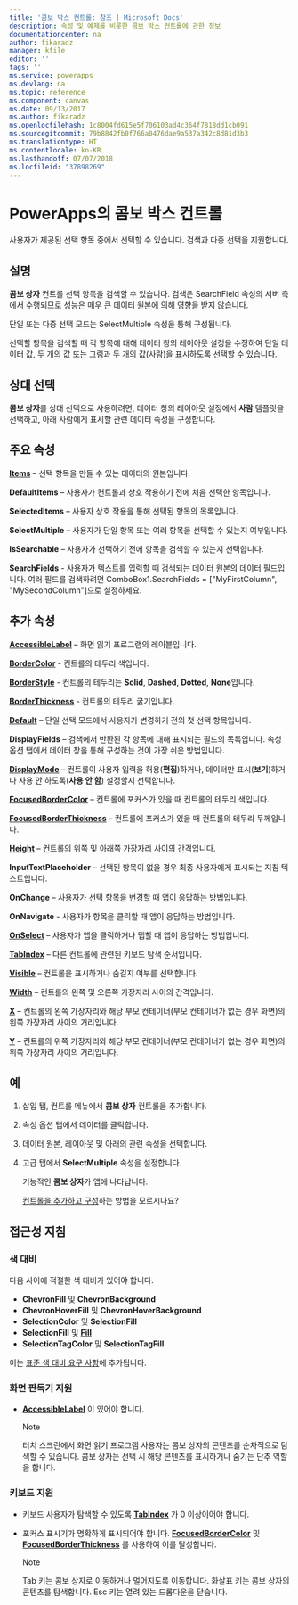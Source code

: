 ```yaml
---
title: '콤보 박스 컨트롤: 참조 | Microsoft Docs'
description: 속성 및 예제를 비롯한 콤보 박스 컨트롤에 관한 정보
documentationcenter: na
author: fikaradz
manager: kfile
editor: ''
tags: ''
ms.service: powerapps
ms.devlang: na
ms.topic: reference
ms.component: canvas
ms.date: 09/13/2017
ms.author: fikaradz
ms.openlocfilehash: 1c8004fd615e5f706103ad4c364f7818dd1cb091
ms.sourcegitcommit: 79b8842fb0f766a0476dae9a537a342c8d81d3b3
ms.translationtype: HT
ms.contentlocale: ko-KR
ms.lasthandoff: 07/07/2018
ms.locfileid: "37898269"
---
```

# <a name="combo-box-control-in-powerapps"></a>PowerApps의 콤보 박스 컨트롤
사용자가 제공된 선택 항목 중에서 선택할 수 있습니다.  검색과 다중 선택을 지원합니다.

## <a name="description"></a>설명
**콤보 상자** 컨트롤 선택 항목을 검색할 수 있습니다.  검색은 SearchField 속성의 서버 측에서 수행되므로 성능은 매우 큰 데이터 원본에 의해 영향을 받지 않습니다.  

단일 또는 다중 선택 모드는 SelectMultiple 속성을 통해 구성됩니다.

선택할 항목을 검색할 때 각 항목에 대해 데이터 창의 레이아웃 설정을 수정하여 단일 데이터 값, 두 개의 값 또는 그림과 두 개의 값(사람)을 표시하도록 선택할 수 있습니다.

## <a name="people-picker"></a>상대 선택
**콤보 상자**를 상대 선택으로 사용하려면, 데이터 창의 레이아웃 설정에서 **사람** 템플릿을 선택하고, 아래 사람에게 표시할 관련 데이터 속성을 구성합니다.

## <a name="key-properties"></a>주요 속성
**[Items](properties-core.md)**  – 선택 항목을 만들 수 있는 데이터의 원본입니다.

**DefaultItems** – 사용자가 컨트롤과 상호 작용하기 전에 처음 선택한 항목입니다.

**SelectedItems** – 사용자 상호 작용을 통해 선택된 항목의 목록입니다.

**SelectMultiple** – 사용자가 단일 항목 또는 여러 항목을 선택할 수 있는지 여부입니다.

**IsSearchable** – 사용자가 선택하기 전에 항목을 검색할 수 있는지 선택합니다.

**SearchFields** - 사용자가 텍스트를 입력할 때 검색되는 데이터 원본의 데이터 필드입니다.  여러 필드를 검색하려면 ComboBox1.SearchFields = ["MyFirstColumn", "MySecondColumn"]으로 설정하세요.

## <a name="additional-properties"></a>추가 속성
**[AccessibleLabel](properties-accessibility.md)** – 화면 읽기 프로그램의 레이블입니다.

**[BorderColor](properties-color-border.md)** - 컨트롤의 테두리 색입니다.

**[BorderStyle](properties-color-border.md)** - 컨트롤의 테두리는 **Solid**, **Dashed**, **Dotted**, **None**입니다.

**[BorderThickness](properties-color-border.md)** - 컨트롤의 테두리 굵기입니다.

**[Default](properties-core.md)**  – 단일 선택 모드에서 사용자가 변경하기 전의 첫 선택 항목입니다.

**DisplayFields** – 검색에서 반환된 각 항목에 대해 표시되는 필드의 목록입니다.  속성 옵션 탭에서 데이터 창을 통해 구성하는 것이 가장 쉬운 방법입니다.

**[DisplayMode](properties-core.md)** – 컨트롤이 사용자 입력을 허용(**편집**)하거나, 데이터만 표시(**보기**)하거나 사용 안 하도록(**사용 안 함**) 설정할지 선택합니다.

**[FocusedBorderColor](properties-color-border.md)** – 컨트롤에 포커스가 있을 때 컨트롤의 테두리 색입니다.

**[FocusedBorderThickness](properties-color-border.md)** – 컨트롤에 포커스가 있을 때 컨트롤의 테두리 두께입니다.

**[Height](properties-size-location.md)** – 컨트롤의 위쪽 및 아래쪽 가장자리 사이의 간격입니다.

**InputTextPlaceholder** – 선택된 항목이 없을 경우 최종 사용자에게 표시되는 지침 텍스트입니다.

**OnChange** – 사용자가 선택 항목을 변경할 때 앱이 응답하는 방법입니다.

**OnNavigate** - 사용자가 항목을 클릭할 때 앱이 응답하는 방법입니다.

**[OnSelect](properties-core.md)** – 사용자가 앱을 클릭하거나 탭할 때 앱이 응답하는 방법입니다.

**[TabIndex](properties-accessibility.md)** – 다른 컨트롤에 관련된 키보드 탐색 순서입니다.

**[Visible](properties-core.md)** – 컨트롤을 표시하거나 숨길지 여부를 선택합니다.

**[Width](properties-size-location.md)** – 컨트롤의 왼쪽 및 오른쪽 가장자리 사이의 간격입니다.

**[X](properties-size-location.md)** – 컨트롤의 왼쪽 가장자리와 해당 부모 컨테이너(부모 컨테이너가 없는 경우 화면)의 왼쪽 가장자리 사이의 거리입니다.

**[Y](properties-size-location.md)** – 컨트롤의 위쪽 가장자리와 해당 부모 컨테이너(부모 컨테이너가 없는 경우 화면)의 위쪽 가장자리 사이의 거리입니다.

## <a name="example"></a>예
1. 삽입 탭, 컨트롤 메뉴에서 **콤보 상자** 컨트롤을 추가합니다.  
2. 속성 옵션 탭에서 데이터를 클릭합니다.  
3. 데이터 원본, 레이아웃 및 아래의 관련 속성을 선택합니다.
4. 고급 탭에서 **SelectMultiple** 속성을 설정합니다.

    기능적인 **콤보 상자**가 앱에 나타납니다.

    [컨트롤을 추가하고 구성](../add-configure-controls.md)하는 방법을 모르시나요?


## <a name="accessibility-guidelines"></a>접근성 지침
### <a name="color-contrast"></a>색 대비
다음 사이에 적절한 색 대비가 있어야 합니다.
* **ChevronFill** 및 **ChevronBackground**
* **ChevronHoverFill** 및 **ChevronHoverBackground**
* **SelectionColor** 및 **SelectionFill**
* **SelectionFill** 및 **[Fill](properties-color-border.md)**
* **SelectionTagColor** 및 **SelectionTagFill**

이는 [표준 색 대비 요구 사항](../accessible-apps-color.md)에 추가됩니다.

### <a name="screen-reader-support"></a>화면 판독기 지원
* **[AccessibleLabel](properties-accessibility.md)** 이 있어야 합니다.

    > [!NOTE]
  > 터치 스크린에서 화면 읽기 프로그램 사용자는 콤보 상자의 콘텐츠를 순차적으로 탐색할 수 있습니다. 콤보 상자는 선택 시 해당 콘텐츠를 표시하거나 숨기는 단추 역할을 합니다.

### <a name="keyboard-support"></a>키보드 지원
* 키보드 사용자가 탐색할 수 있도록 **[TabIndex](properties-accessibility.md)** 가 0 이상이어야 합니다.
* 포커스 표시기가 명확하게 표시되어야 합니다. **[FocusedBorderColor](properties-color-border.md)** 및 **[FocusedBorderThickness](properties-color-border.md)** 를 사용하여 이를 달성합니다.

    > [!NOTE]
  > Tab 키는 콤보 상자로 이동하거나 멀어지도록 이동합니다. 화살표 키는 콤보 상자의 콘텐츠를 탐색합니다. Esc 키는 열려 있는 드롭다운을 닫습니다.
